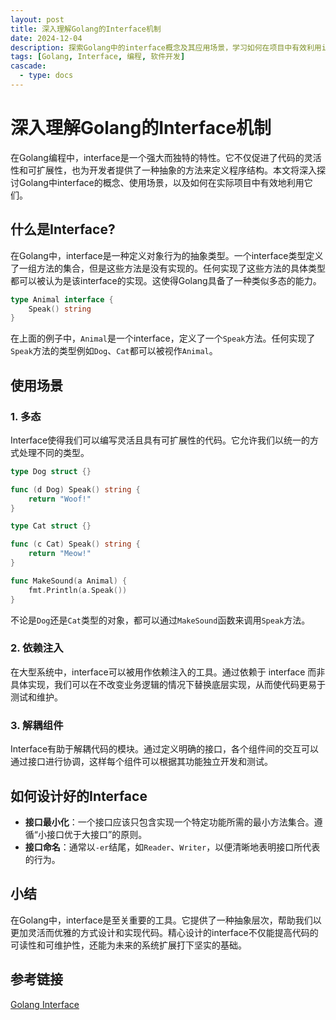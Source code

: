 ```yaml
---
layout: post
title: 深入理解Golang的Interface机制
date: 2024-12-04
description: 探索Golang中的interface概念及其应用场景，学习如何在项目中有效利用interface实现灵活的代码设计。
tags: [Golang, Interface, 编程, 软件开发]
cascade:
  - type: docs
---
```


# 深入理解Golang的Interface机制

在Golang编程中，interface是一个强大而独特的特性。它不仅促进了代码的灵活性和可扩展性，也为开发者提供了一种抽象的方法来定义程序结构。本文将深入探讨Golang中interface的概念、使用场景，以及如何在实际项目中有效地利用它们。

## 什么是Interface?

在Golang中，interface是一种定义对象行为的抽象类型。一个interface类型定义了一组方法的集合，但是这些方法是没有实现的。任何实现了这些方法的具体类型都可以被认为是该interface的实现。这使得Golang具备了一种类似多态的能力。

```go
type Animal interface {
    Speak() string
}
```

在上面的例子中，`Animal`是一个interface，定义了一个`Speak`方法。任何实现了`Speak`方法的类型例如`Dog`、`Cat`都可以被视作`Animal`。

## 使用场景

### 1. 多态

Interface使得我们可以编写灵活且具有可扩展性的代码。它允许我们以统一的方式处理不同的类型。

```go
type Dog struct {}

func (d Dog) Speak() string {
    return "Woof!"
}

type Cat struct {}

func (c Cat) Speak() string {
    return "Meow!"
}

func MakeSound(a Animal) {
    fmt.Println(a.Speak())
}
```

不论是`Dog`还是`Cat`类型的对象，都可以通过`MakeSound`函数来调用`Speak`方法。

### 2. 依赖注入

在大型系统中，interface可以被用作依赖注入的工具。通过依赖于 interface 而非具体实现，我们可以在不改变业务逻辑的情况下替换底层实现，从而使代码更易于测试和维护。

### 3. 解耦组件

Interface有助于解耦代码的模块。通过定义明确的接口，各个组件间的交互可以通过接口进行协调，这样每个组件可以根据其功能独立开发和测试。

## 如何设计好的Interface

- **接口最小化**：一个接口应该只包含实现一个特定功能所需的最小方法集合。遵循“小接口优于大接口”的原则。
- **接口命名**：通常以`-er`结尾，如`Reader`、`Writer`，以便清晰地表明接口所代表的行为。

## 小结

在Golang中，interface是至关重要的工具。它提供了一种抽象层次，帮助我们以更加灵活而优雅的方式设计和实现代码。精心设计的interface不仅能提高代码的可读性和可维护性，还能为未来的系统扩展打下坚实的基础。

## 参考链接
[Golang Interface](https://golang.org/doc/effective_go.html#interfaces)
